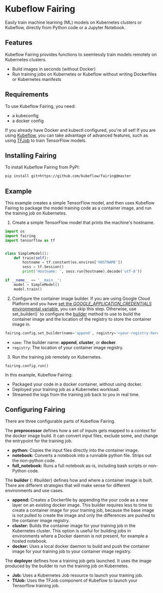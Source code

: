 # Kubeflow Fairing

Easily train machine learning (ML) models on Kubernetes clusters or Kubeflow, directly
from Python code or a Jupyter Notebook.

## Features

Kubeflow Fairing provides functions to seemlessly train models remotely on Kubernetes
clusters.

- Build images in seconds (without Docker)
- Run training jobs on Kubernetes or Kubeflow without writing Dockerfiles or
  Kubernetes manifests

## Requirements

To use Kubeflow Fairing, you need:

- a kubeconfig
- a docker config

If you already have Docker and kubectl configured, you're all set! If you are using
[Kubeflow](https://www.kubeflow.org/), you can take advantage of advanced features,
such as using [TFJob](https://www.kubeflow.org/docs/components/tftraining/) to train
TensorFlow models.

## Installing Fairing

To install Kubeflow Fairing from PyPI:

```bash
pip install git+https://github.com/kubeflow/fairing@master
```

## Example

This example creates a simple TensorFlow model, and then uses Kubeflow Fairing to
package the model training code as a container image, and run the training job on
Kubernetes.

1. Create a simple TensorFlow model that prints the machine's hostname.

```python
import os
import fairing
import tensorflow as tf


class SimpleModel():
    def train(self):
        hostname = tf.constant(os.environ['HOSTNAME'])
        sess = tf.Session()
        print('Hostname: ', sess.run(hostname).decode('utf-8'))

if __name__ == '__main__':
    model = SimpleModel()
    model.train()    
```

2. Configure the container image builder. If you are using Google Cloud
   Platform and you have [set the _GOOGLE_APPLICATION_CREDENTIALS_
   environmental variable][gcp-auth], you can skip this step. Otherwise, use
   set_builder()` to configure the [builder](#builder) method to use to build the container
   image and the location of the registry to store the container image in.

```python
fairing.config.set_builder(name='append', registry='<your-registry-here>')
````

- `name`: The builder name: **append**, **cluster**, or **docker**. 
- `registry`: The location of your container image registry.

3. Run the training job remotely on Kubernetes.

```
fairing.config.run()
```

In this example, Kubeflow Fairing:

- Packaged your code in a docker container, without using docker.
- Deployed your training job as a Kubernetes workload.
- Streamed the logs from the training job back to you in real time.

## Configuring Fairing

There are three configurable parts of Kubeflow Fairing. 

The **preprocessor** defines how a set of inputs gets mapped to a context
for the docker image build. It can convert input files, exclude some, and
change the entrypoint for the training job.

- **python:** Copies the input files directly into the container image.
- **notebook:** Converts a notebook into a runnable python file. Strips
  out the non-python code.
- **full_notebook:** Runs a full notebook as-is, including bash scripts
  or non-Python code.

The **builder** {: #builder} defines how and where a container image is built. There
are different strategies that will make sense for different environments
and use cases.

- **append:** Creates a Dockerfile by appending the your code as a new
  layer on an existing docker image. This builder requires less to time
  to create a container image for your training job, because the base
  image is not pulled to create the image and only the differences are
  pushed to the container image registry. 
- **cluster:** Builds the container image for your training job in the
  Kubernetes cluster. This option is useful for building jobs in
  environments where a Docker daemon is not present, for example a
  hosted notebook.
- **docker:** Uses a local docker daemon to build and push the container
  image for your training job to your container image registry.

The **deployer** defines how a training job gets launched. It uses the
image produced by the builder to run the training job on Kubernetes.

- **Job:** Uses a Kubernetes Job resource to launch your training job.
- **TfJob:** Uses the TFJob component of Kubeflow to launch your
  Tensorflow training job.

[gcp-auth]: https://cloud.google.com/docs/authentication/getting-started#auth-cloud-implicit-python